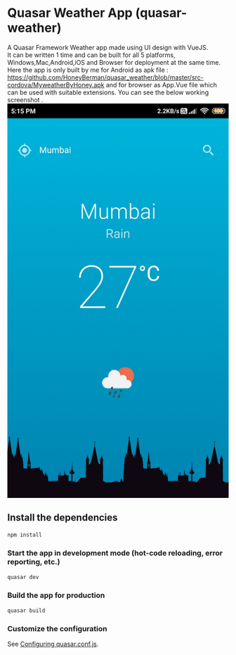 # Quasar Weather App (quasar-weather)

A Quasar Framework Weather app made using UI design with VueJS. <br />
It can be written 1 time and can be built for all 5 platforms, Windows,Mac,Android,iOS and Browser for deployment at the same time. <br />
Here the app is only built by me for Android as apk file : https://github.com/HoneyBerman/quasar_weather/blob/master/src-cordova/MyweatherByHoney.apk and for browser as App.Vue file which can be used with suitable extensions. You can see the below working screenshot .<br />
![](Images/quasarweather.jpg)


## Install the dependencies
```bash
npm install
```

### Start the app in development mode (hot-code reloading, error reporting, etc.)
```bash
quasar dev
```


### Build the app for production
```bash
quasar build
```

### Customize the configuration
See [Configuring quasar.conf.js](https://quasar.dev/quasar-cli/quasar-conf-js).
